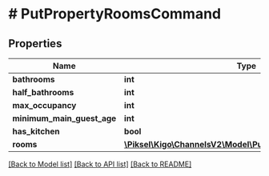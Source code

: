 # # PutPropertyRoomsCommand

## Properties

Name | Type | Description | Notes
------------ | ------------- | ------------- | -------------
**bathrooms** | **int** |  | [optional]
**half_bathrooms** | **int** |  | [optional]
**max_occupancy** | **int** |  | [optional]
**minimum_main_guest_age** | **int** |  | [optional]
**has_kitchen** | **bool** |  | [optional]
**rooms** | [**\Piksel\Kigo\ChannelsV2\Model\PutPropertyRoomsRoomDto[]**](PutPropertyRoomsRoomDto.md) |  | [optional]

[[Back to Model list]](../../README.md#models) [[Back to API list]](../../README.md#endpoints) [[Back to README]](../../README.md)
